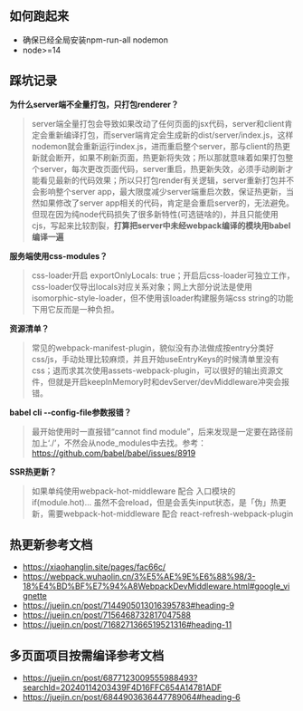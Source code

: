 ## 如何跑起来
- 确保已经全局安装npm-run-all nodemon
- node>=14
## 踩坑记录
**为什么server端不全量打包，只打包renderer？**
> server端全量打包会导致如果改动了任何页面的jsx代码，server和client肯定会重新编译打包，而server端肯定会生成新的dist/server/index.js，这样nodemon就会重新运行index.js，进而重启整个server，那与client的热更新就会断开，如果不刷新页面，热更新将失效；所以那就意味着如果打包整个server，每次更改页面代码，server重启，热更新失效，必须手动刷新才能看见最新的代码效果；所以只打包render有关逻辑，server重新打包并不会影响整个server app，最大限度减少server端重启次数，保证热更新，当然如果修改了server app相关的代码，肯定是会重启server的，无法避免。但现在因为纯node代码损失了很多新特性(可选链啥的)，并且只能使用cjs，写起来比较割裂，**打算把server中未经webpack编译的模块用babel编译一遍**

**服务端使用css-modules？**
> css-loader开启 exportOnlyLocals: true；开启后css-loader可独立工作，css-loader仅导出locals对应关系对象；网上大部分说法是使用isomorphic-style-loader，但不使用该loader构建服务端css string的功能下用它反而是一种负担。

**资源清单？**
> 常见的webpack-manifest-plugin，貌似没有办法做成按entry分类好css/js，手动处理比较麻烦，并且开始useEntryKeys的时候清单里没有css；退而求其次使用assets-webpack-plugin，可以很好的输出资源文件，但就是开启keepInMemory时和devServer/devMiddleware冲突会报错。

**babel cli --config-file参数报错？**
> 最开始使用时一直报错“cannot find module”，后来发现是一定要在路径前加上‘./’，不然会从node_modules中去找。参考：https://github.com/babel/babel/issues/8919

**SSR热更新？**
> 如果单纯使用webpack-hot-middleware 配合 入口模块的 if(module.hot)... 虽然不会reload，但是会丢失input状态，是「伪」热更新，需要webpack-hot-middleware 配合 react-refresh-webpack-plugin

## 热更新参考文档
- https://xiaohanglin.site/pages/fac66c/
- https://webpack.wuhaolin.cn/3%E5%AE%9E%E6%88%98/3-18%E4%BD%BF%E7%94%A8WebpackDevMiddleware.html#google_vignette
- https://juejin.cn/post/7144905013016395783#heading-9
- https://juejin.cn/post/7156468732817047588
- https://juejin.cn/post/7168271366519521316#heading-11

## 多页面项目按需编译参考文档
- https://juejin.cn/post/6877123009555988493?searchId=20240114203439F4D16FFC654A14781ADF
- https://juejin.cn/post/6844903636447789064#heading-6